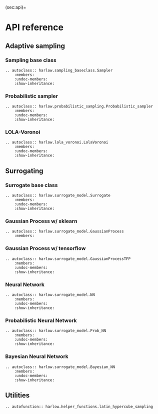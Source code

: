 (sec:api)=
# API reference

## Adaptive sampling

### Sampling base class
```{eval-rst}
.. autoclass:: harlow.sampling_baseclass.Sampler
    :members:
    :undoc-members:
    :show-inheritance:
```


### Probabilistic sampler
```{eval-rst}
.. autoclass:: harlow.probabilistic_sampling.Probabilistic_sampler
    :members:
    :undoc-members:
    :show-inheritance:
```


### LOLA-Voronoi
```{eval-rst}
.. autoclass:: harlow.lola_voronoi.LolaVoronoi
    :members:
    :undoc-members:
    :show-inheritance:
```


## Surrogating

### Surrogate base class
```{eval-rst}
.. autoclass:: harlow.surrogate_model.Surrogate
    :members:
    :undoc-members:
    :show-inheritance:
```


### Gaussian Process w/ sklearn
```{eval-rst}
.. autoclass:: harlow.surrogate_model.GaussianProcess
    :members:
```


### Gaussian Process w/ tensorflow
```{eval-rst}
.. autoclass:: harlow.surrogate_model.GaussianProcessTFP
    :members:
    :undoc-members:
    :show-inheritance:
```



### Neural Network
```{eval-rst}
.. autoclass:: harlow.surrogate_model.NN
    :members:
    :undoc-members:
    :show-inheritance:
```


### Probabilistic Neural Network
```{eval-rst}
.. autoclass:: harlow.surrogate_model.Prob_NN
    :members:
    :undoc-members:
    :show-inheritance:
```

### Bayesian Neural Network
```{eval-rst}
.. autoclass:: harlow.surrogate_model.Bayesian_NN
    :members:
    :undoc-members:
    :show-inheritance:
```


## Utilities
```{eval-rst}
.. autofunction:: harlow.helper_functions.latin_hypercube_sampling
```
